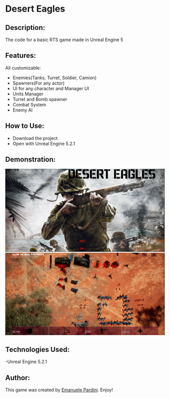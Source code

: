 # Desert Eagles

## Description:
The code for a basic RTS game made in Unreal Engine 5

## Features:
All customizable:

- Enemies(Tanks, Turret, Soldier, Camion)
- Spawners(For any actor)
- UI for any character and Manager UI
- Units Manager
- Turret and Bomb spawner
- Combat System
- Enemy AI
  
## How to Use:
- Download the project
- Open with Unreal Engine 5.2.1

## Demonstration:
![DesertEagles 1](shot1.png)
![DesertEagles 2](shot2.png)


## Technologies Used:
-Unreal Engine 5.2.1

## Author:

This game was created by [Emanuele Pardini](http://emanuelepardini.altervista.org/).
Enjoy!
